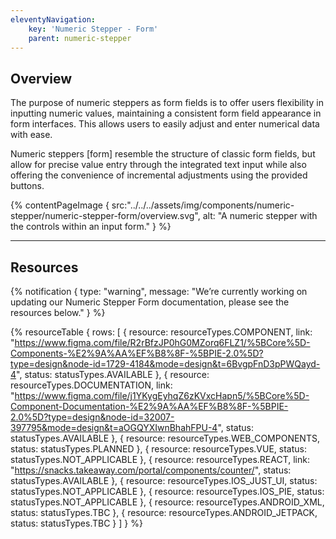 ```yaml
---
eleventyNavigation:
    key: 'Numeric Stepper - Form'
    parent: numeric-stepper
---
```


## Overview
The purpose of numeric steppers as form fields is to offer users flexibility in inputting numeric values, maintaining a consistent form field appearance in form interfaces. This allows users to easily adjust and enter numerical data with ease.

Numeric steppers [form] resemble the structure of classic form fields, but allow for precise value entry through the integrated text input while also offering the convenience of incremental adjustments using the provided buttons.

{% contentPageImage {
    src:"../../../assets/img/components/numeric-stepper/numeric-stepper-form/overview.svg",
    alt: "A numeric stepper with the controls within an input form."
} %}

---

## Resources

{% notification {
  type: "warning",
  message: "We’re currently working on updating our Numeric Stepper Form documentation, please see the resources below."
} %}

{% resourceTable {
    rows: [
        {
            resource: resourceTypes.COMPONENT,
            link: "https://www.figma.com/file/R2rBfzJP0hG0MZorq6FLZ1/%5BCore%5D-Components-%E2%9A%AA%EF%B8%8F-%5BPIE-2.0%5D?type=design&node-id=1729-4184&mode=design&t=6BvgpFnD3pPWQayd-4",
            status: statusTypes.AVAILABLE
        },
        {
            resource: resourceTypes.DOCUMENTATION,
            link: "https://www.figma.com/file/j1YKygEyhqZ6zKVxcHapn5/%5BCore%5D-Component-Documentation-%E2%9A%AA%EF%B8%8F-%5BPIE-2.0%5D?type=design&node-id=32007-397795&mode=design&t=aOGQYXIwnBhahFPU-4",
            status: statusTypes.AVAILABLE
        },
        {
            resource: resourceTypes.WEB_COMPONENTS,
            status: statusTypes.PLANNED
        },
        {
            resource: resourceTypes.VUE,
            status: statusTypes.NOT_APPLICABLE
        },
        {
            resource: resourceTypes.REACT,
            link: "https://snacks.takeaway.com/portal/components/counter/",
            status: statusTypes.AVAILABLE
        },
        {
            resource: resourceTypes.IOS_JUST_UI,
            status: statusTypes.NOT_APPLICABLE
        },
        {
            resource: resourceTypes.IOS_PIE,
            status: statusTypes.NOT_APPLICABLE
        },
        {
            resource: resourceTypes.ANDROID_XML,
            status: statusTypes.TBC
        },
        {
            resource: resourceTypes.ANDROID_JETPACK,
            status: statusTypes.TBC
        }
    ]
} %}
